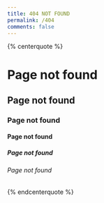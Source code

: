 ```yaml
---
title: 404 NOT FOUND
permalink: /404
comments: false
---
```


{% centerquote %}

# Page not found

## Page not found

### Page not found

#### Page not found

##### Page not found

###### Page not found

{% endcenterquote %}
